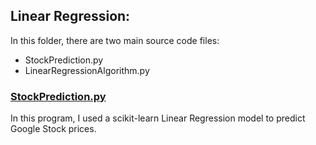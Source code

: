 ## Linear Regression: 

In this folder, there are two main source code files:
  * StockPrediction.py
  * LinearRegressionAlgorithm.py

### <u>StockPrediction.py</u>

In this program, I used a scikit-learn Linear Regression model to predict Google Stock prices. 





